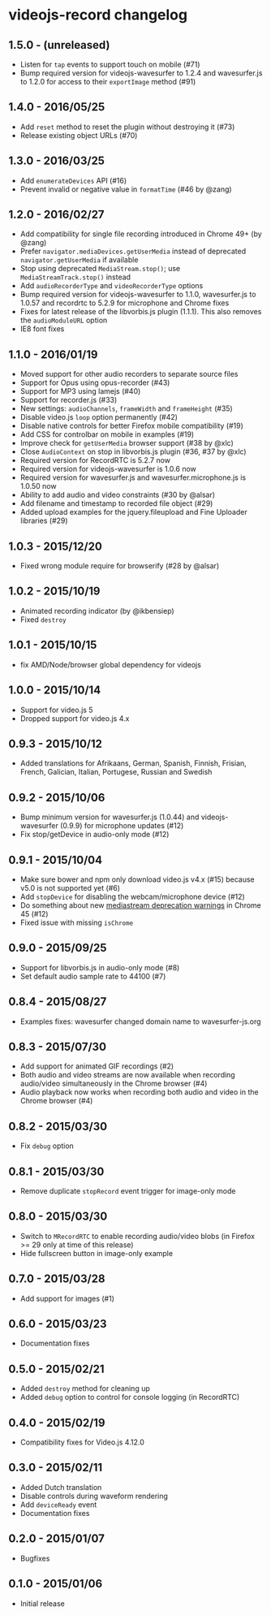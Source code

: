 videojs-record changelog
========================

1.5.0 - (unreleased)
--------------------

- Listen for `tap` events to support touch on mobile (#71)
- Bump required version for videojs-wavesurfer to 1.2.4 and wavesurfer.js to
  1.2.0 for access to their `exportImage` method (#91)


1.4.0 - 2016/05/25
------------------

- Add `reset` method to reset the plugin without destroying it (#73)
- Release existing object URLs (#70)


1.3.0 - 2016/03/25
------------------

- Add `enumerateDevices` API (#16)
- Prevent invalid or negative value in `formatTime` (#46 by @zang)


1.2.0 - 2016/02/27
------------------

- Add compatibility for single file recording introduced in Chrome 49+ (by
  @zang)
- Prefer `navigator.mediaDevices.getUserMedia` instead of deprecated
  `navigator.getUserMedia` if available
- Stop using deprecated `MediaStream.stop()`; use `MediaStreamTrack.stop()`
  instead
- Add `audioRecorderType` and `videoRecorderType` options
- Bump required version for videojs-wavesurfer to 1.1.0, wavesurfer.js to
  1.0.57 and recordrtc to 5.2.9 for microphone and Chrome fixes
- Fixes for latest release of the libvorbis.js plugin (1.1.1). This also
  removes the `audioModuleURL` option
- IE8 font fixes


1.1.0 - 2016/01/19
------------------

- Moved support for other audio recorders to separate source files
- Support for Opus using opus-recorder (#43)
- Support for MP3 using lamejs (#40)
- Support for recorder.js (#33)
- New settings: `audioChannels`, `frameWidth` and `frameHeight` (#35)
- Disable video.js `loop` option permanently (#42)
- Disable native controls for better Firefox mobile compatibility (#19)
- Add CSS for controlbar on mobile in examples (#19)
- Improve check for `getUserMedia` browser support (#38 by @xlc)
- Close `AudioContext` on stop in libvorbis.js plugin (#36, #37 by @xlc)
- Required version for RecordRTC is 5.2.7 now
- Required version for videojs-wavesurfer is 1.0.6 now
- Required version for wavesurfer.js and wavesurfer.microphone.js is 1.0.50 now
- Ability to add audio and video constraints (#30 by @alsar)
- Add filename and timestamp to recorded file object (#29)
- Added upload examples for the jquery.fileupload and Fine Uploader libraries (#29)


1.0.3 - 2015/12/20
------------------

- Fixed wrong module require for browserify (#28 by @alsar)


1.0.2 - 2015/10/19
------------------

- Animated recording indicator (by @ikbensiep)
- Fixed `destroy`


1.0.1 - 2015/10/15
------------------

- fix AMD/Node/browser global dependency for videojs


1.0.0 - 2015/10/14
------------------

- Support for video.js 5
- Dropped support for video.js 4.x


0.9.3 - 2015/10/12
------------------

- Added translations for Afrikaans, German, Spanish, Finnish, Frisian, French, Galician, Italian, Portugese, Russian and Swedish


0.9.2 - 2015/10/06
------------------

- Bump minimum version for wavesurfer.js (1.0.44) and videojs-wavesurfer (0.9.9) for microphone updates (#12)
- Fix stop/getDevice in audio-only mode (#12)


0.9.1 - 2015/10/04
------------------

- Make sure bower and npm only download video.js v4.x (#15) because v5.0 is not supported yet (#6)
- Add `stopDevice` for disabling the webcam/microphone device (#12)
- Do something about new [mediastream deprecation warnings](https://developers.google.com/web/updates/2015/07/mediastream-deprecations) in Chrome 45 (#12)
- Fixed issue with missing `isChrome`


0.9.0 - 2015/09/25
------------------

- Support for libvorbis.js in audio-only mode (#8)
- Set default audio sample rate to 44100 (#7)


0.8.4 - 2015/08/27
------------------

- Examples fixes: wavesurfer changed domain name to wavesurfer-js.org


0.8.3 - 2015/07/30
------------------

- Add support for animated GIF recordings (#2)
- Both audio and video streams are now available when recording audio/video simultaneously in the Chrome browser (#4)
- Audio playback now works when recording both audio and video in the Chrome browser (#4)


0.8.2 - 2015/03/30
------------------

- Fix `debug` option


0.8.1 - 2015/03/30
------------------

- Remove duplicate `stopRecord` event trigger for image-only mode


0.8.0 - 2015/03/30
------------------

- Switch to `MRecordRTC` to enable recording audio/video blobs (in Firefox >= 29 only at time of this release)
- Hide fullscreen button in image-only example


0.7.0 - 2015/03/28
------------------

- Add support for images (#1)


0.6.0 - 2015/03/23
------------------

- Documentation fixes


0.5.0 - 2015/02/21
------------------

- Added `destroy` method for cleaning up
- Added `debug` option to control for console logging (in RecordRTC)


0.4.0 - 2015/02/19
------------------

- Compatibility fixes for Video.js 4.12.0


0.3.0 - 2015/02/11
------------------

- Added Dutch translation
- Disable controls during waveform rendering
- Add `deviceReady` event
- Documentation fixes


0.2.0 - 2015/01/07
------------------

- Bugfixes


0.1.0 - 2015/01/06
------------------

- Initial release
